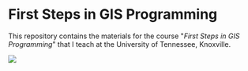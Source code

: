 # First Steps in GIS Programming

This repository contains the materials for the course "_First Steps in GIS Programming_" that I teach at the University of Tennessee, Knoxville.

![](https://assets.gishub.org/images/geog-312.png)
